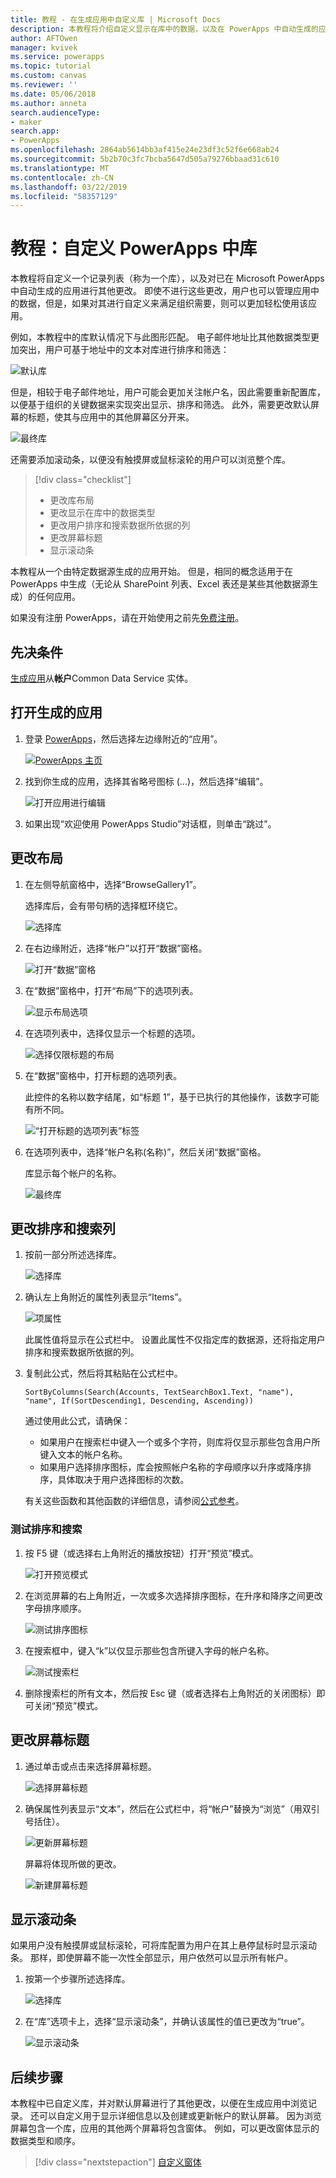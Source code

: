 ```yaml
---
title: 教程 - 在生成应用中自定义库 | Microsoft Docs
description: 本教程将介绍自定义显示在库中的数据，以及在 PowerApps 中自动生成的应用的其他元素。
author: AFTOwen
manager: kvivek
ms.service: powerapps
ms.topic: tutorial
ms.custom: canvas
ms.reviewer: ''
ms.date: 05/06/2018
ms.author: anneta
search.audienceType:
- maker
search.app:
- PowerApps
ms.openlocfilehash: 2864ab5614bb3af415e24e23df3c52f6e668ab24
ms.sourcegitcommit: 5b2b70c3fc7bcba5647d505a79276bbaad31c610
ms.translationtype: MT
ms.contentlocale: zh-CN
ms.lasthandoff: 03/22/2019
ms.locfileid: "58357129"
---
```

# <a name="tutorial-customize-a-gallery-in-powerapps"></a>教程：自定义 PowerApps 中库

本教程将自定义一个记录列表（称为一个库），以及对已在 Microsoft PowerApps 中自动生成的应用进行其他更改。 即使不进行这些更改，用户也可以管理应用中的数据，但是，如果对其进行自定义来满足组织需要，则可以更加轻松使用该应用。

例如，本教程中的库默认情况下与此图形匹配。 电子邮件地址比其他数据类型更加突出，用户可基于地址中的文本对库进行排序和筛选：

![默认库](./media/customize-layout-sharepoint/gallery-before.png)

但是，相较于电子邮件地址，用户可能会更加关注帐户名，因此需要重新配置库，以便基于组织的关键数据来实现突出显示、排序和筛选。 此外，需要更改默认屏幕的标题，使其与应用中的其他屏幕区分开来。

![最终库](./media/customize-layout-sharepoint/gallery-after.png)

还需要添加滚动条，以便没有触摸屏或鼠标滚轮的用户可以浏览整个库。

> [!div class="checklist"]
> * 更改库布局
> * 更改显示在库中的数据类型
> * 更改用户排序和搜索数据所依据的列
> * 更改屏幕标题
> * 显示滚动条

本教程从一个由特定数据源生成的应用开始。 但是，相同的概念适用于在 PowerApps 中生成（无论从 SharePoint 列表、Excel 表还是某些其他数据源生成）的任何应用。

如果没有注册 PowerApps，请在开始使用之前先[免费注册](https://web.powerapps.com?utm_source=padocs&utm_medium=linkinadoc&utm_campaign=referralsfromdoc)。

## <a name="prerequisites"></a>先决条件

[生成应用](data-platform-create-app.md)从**帐户**Common Data Service 实体。

## <a name="open-the-generated-app"></a>打开生成的应用

1. 登录 [PowerApps](https://web.powerapps.com?utm_source=padocs&utm_medium=linkinadoc&utm_campaign=referralsfromdoc)，然后选择左边缘附近的“应用”。

    [![PowerApps 主页](./media/customize-layout-sharepoint/sign-in.png)](./media/customize-layout-sharepoint/sign-in.png#lightbox)

1. 找到你生成的应用，选择其省略号图标 (...)，然后选择“编辑”。

    ![打开应用进行编辑](./media/customize-layout-sharepoint/open-app.png)

1. 如果出现“欢迎使用 PowerApps Studio”对话框，则单击“跳过”。

## <a name="change-the-layout"></a>更改布局

1. 在左侧导航窗格中，选择“BrowseGallery1”。

    选择库后，会有带句柄的选择框环绕它。

    ![选择库](media/customize-layout-sharepoint/select-gallery-1.png)

1. 在右边缘附近，选择“帐户”以打开“数据”窗格。

    ![打开“数据”窗格](./media/customize-layout-sharepoint/open-data-pane.png)

1. 在“数据”窗格中，打开“布局”下的选项列表。

    ![显示布局选项](./media/customize-layout-sharepoint/show-layouts.png)

1. 在选项列表中，选择仅显示一个标题的选项。

    ![选择仅限标题的布局](./media/customize-layout-sharepoint/choose-layout.png)

1. 在“数据”窗格中，打开标题的选项列表。

    此控件的名称以数字结尾，如“标题 1”，基于已执行的其他操作，该数字可能有所不同。

    ![“打开标题的选项列表”标签](./media/customize-layout-sharepoint/show-title-options.png)

1. 在选项列表中，选择“帐户名称(名称)”，然后关闭“数据”窗格。

    库显示每个帐户的名称。

    ![最终库](./media/customize-layout-sharepoint/final-gallery.png)

## <a name="change-sort-and-search-columns"></a>更改排序和搜索列

1. 按前一部分所述选择库。

    ![选择库](./media/customize-layout-sharepoint/select-gallery-title.png)

1. 确认左上角附近的属性列表显示“Items”。

    ![项属性](./media/customize-layout-sharepoint/items-property.png)

    此属性值将显示在公式栏中。 设置此属性不仅指定库的数据源，还将指定用户排序和搜索数据所依据的列。

1. 复制此公式，然后将其粘贴在公式栏中。

    ```SortByColumns(Search(Accounts, TextSearchBox1.Text, "name"), "name", If(SortDescending1, Descending, Ascending))```

    通过使用此公式，请确保：

    * 如果用户在搜索栏中键入一个或多个字符，则库将仅显示那些包含用户所键入文本的帐户名称。
    * 如果用户选择排序图标，库会按照帐户名称的字母顺序以升序或降序排序，具体取决于用户选择图标的次数。

     有关这些函数和其他函数的详细信息，请参阅[公式参考](formula-reference.md)。

### <a name="test-sorting-and-searching"></a>测试排序和搜索

1. 按 F5 键（或选择右上角附近的播放按钮）打开“预览”模式。

    ![打开预览模式](./media/customize-layout-sharepoint/open-preview.png)

1. 在浏览屏幕的右上角附近，一次或多次选择排序图标，在升序和降序之间更改字母排序顺序。

    ![测试排序图标](./media/customize-layout-sharepoint/sort-button.png)

1. 在搜索框中，键入“k”以仅显示那些包含所键入字母的帐户名称。

    ![测试搜索栏](./media/customize-layout-sharepoint/test-filter.png)

1. 删除搜索栏的所有文本，然后按 Esc 键（或者选择右上角附近的关闭图标）即可关闭“预览”模式。

## <a name="change-the-screen-title"></a>更改屏幕标题

1. 通过单击或点击来选择屏幕标题。

    ![选择屏幕标题](./media/customize-layout-sharepoint/select-title.png)

1. 确保属性列表显示“文本”，然后在公式栏中，将“帐户”替换为“浏览”（用双引号括住）。

    ![更新屏幕标题](./media/customize-layout-sharepoint/change-screen-title.png)

    屏幕将体现所做的更改。

    ![新建屏幕标题](./media/customize-layout-sharepoint/new-screen-title.png)

## <a name="show-a-scrollbar"></a>显示滚动条

如果用户没有触摸屏或鼠标滚轮，可将库配置为用户在其上悬停鼠标时显示滚动条。 那样，即使屏幕不能一次性全部显示，用户依然可以显示所有帐户。

1. 按第一个步骤所述选择库。

    ![选择库](./media/customize-layout-sharepoint/select-gallery-sorted.png)

1. 在“库”选项卡上，选择“显示滚动条”，并确认该属性的值已更改为“true”。

    ![显示滚动条](./media/customize-layout-sharepoint/show-scrollbar.png)

## <a name="next-steps"></a>后续步骤

本教程中已自定义库，并对默认屏幕进行了其他更改，以便在生成应用中浏览记录。 还可以自定义用于显示详细信息以及创建或更新帐户的默认屏幕。 因为浏览屏幕包含一个库，应用的其他两个屏幕将包含窗体。 例如，可以更改窗体显示的数据类型和顺序。

> [!div class="nextstepaction"]
> [自定义窗体](customize-forms-sharepoint.md)
